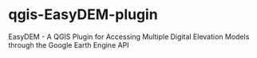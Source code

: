 # qgis-EasyDEM-plugin
 EasyDEM - A QGIS Plugin for Accessing Multiple Digital Elevation Models through the Google Earth Engine API
